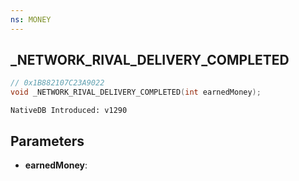 ```yaml
---
ns: MONEY
---
```

## _NETWORK_RIVAL_DELIVERY_COMPLETED

```c
// 0x1B882107C23A9022
void _NETWORK_RIVAL_DELIVERY_COMPLETED(int earnedMoney);
```

```
NativeDB Introduced: v1290
```

## Parameters
* **earnedMoney**:
